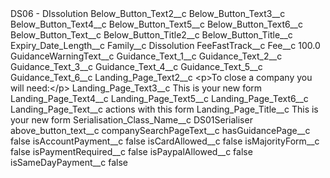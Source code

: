 <?xml version="1.0" encoding="UTF-8"?>
<CustomMetadata xmlns="http://soap.sforce.com/2006/04/metadata" xmlns:xsi="http://www.w3.org/2001/XMLSchema-instance" xmlns:xsd="http://www.w3.org/2001/XMLSchema">
    <label>DS06 - DIssolution</label>
    <values>
        <field>Below_Button_Text2__c</field>
        <value xsi:nil="true"/>
    </values>
    <values>
        <field>Below_Button_Text3__c</field>
        <value xsi:nil="true"/>
    </values>
    <values>
        <field>Below_Button_Text4__c</field>
        <value xsi:nil="true"/>
    </values>
    <values>
        <field>Below_Button_Text5__c</field>
        <value xsi:nil="true"/>
    </values>
    <values>
        <field>Below_Button_Text6__c</field>
        <value xsi:nil="true"/>
    </values>
    <values>
        <field>Below_Button_Text__c</field>
        <value xsi:nil="true"/>
    </values>
    <values>
        <field>Below_Button_Title2__c</field>
        <value xsi:nil="true"/>
    </values>
    <values>
        <field>Below_Button_Title__c</field>
        <value xsi:nil="true"/>
    </values>
    <values>
        <field>Expiry_Date_Length__c</field>
        <value xsi:nil="true"/>
    </values>
    <values>
        <field>Family__c</field>
        <value xsi:type="xsd:string">Dissolution</value>
    </values>
    <values>
        <field>FeeFastTrack__c</field>
        <value xsi:nil="true"/>
    </values>
    <values>
        <field>Fee__c</field>
        <value xsi:type="xsd:double">100.0</value>
    </values>
    <values>
        <field>GuidanceWarningText__c</field>
        <value xsi:nil="true"/>
    </values>
    <values>
        <field>Guidance_Text_1__c</field>
        <value xsi:nil="true"/>
    </values>
    <values>
        <field>Guidance_Text_2__c</field>
        <value xsi:nil="true"/>
    </values>
    <values>
        <field>Guidance_Text_3__c</field>
        <value xsi:nil="true"/>
    </values>
    <values>
        <field>Guidance_Text_4__c</field>
        <value xsi:nil="true"/>
    </values>
    <values>
        <field>Guidance_Text_5__c</field>
        <value xsi:nil="true"/>
    </values>
    <values>
        <field>Guidance_Text_6__c</field>
        <value xsi:nil="true"/>
    </values>
    <values>
        <field>Landing_Page_Text2__c</field>
        <value xsi:type="xsd:string">&lt;p&gt;To close a company you will need:&lt;/p&gt;</value>
    </values>
    <values>
        <field>Landing_Page_Text3__c</field>
        <value xsi:type="xsd:string">This is your new form</value>
    </values>
    <values>
        <field>Landing_Page_Text4__c</field>
        <value xsi:nil="true"/>
    </values>
    <values>
        <field>Landing_Page_Text5__c</field>
        <value xsi:nil="true"/>
    </values>
    <values>
        <field>Landing_Page_Text6__c</field>
        <value xsi:nil="true"/>
    </values>
    <values>
        <field>Landing_Page_Text__c</field>
        <value xsi:type="xsd:string">actions with this form</value>
    </values>
    <values>
        <field>Landing_Page_Title__c</field>
        <value xsi:type="xsd:string">This is your new form</value>
    </values>
    <values>
        <field>Serialisation_Class_Name__c</field>
        <value xsi:type="xsd:string">DS01Serialiser</value>
    </values>
    <values>
        <field>above_button_text__c</field>
        <value xsi:nil="true"/>
    </values>
    <values>
        <field>companySearchPageText__c</field>
        <value xsi:nil="true"/>
    </values>
    <values>
        <field>hasGuidancePage__c</field>
        <value xsi:type="xsd:boolean">false</value>
    </values>
    <values>
        <field>isAccountPayment__c</field>
        <value xsi:type="xsd:boolean">false</value>
    </values>
    <values>
        <field>isCardAllowed__c</field>
        <value xsi:type="xsd:boolean">false</value>
    </values>
    <values>
        <field>isMajorityForm__c</field>
        <value xsi:type="xsd:boolean">false</value>
    </values>
    <values>
        <field>isPaymentRequired__c</field>
        <value xsi:type="xsd:boolean">false</value>
    </values>
    <values>
        <field>isPaypalAllowed__c</field>
        <value xsi:type="xsd:boolean">false</value>
    </values>
    <values>
        <field>isSameDayPayment__c</field>
        <value xsi:type="xsd:boolean">false</value>
    </values>
</CustomMetadata>
